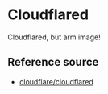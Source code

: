 # Cloudflared

Cloudflared, but arm image!

## Reference source

* [cloudflare/cloudflared](https://github.com/cloudflare/cloudflared)
